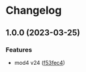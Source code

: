 # Changelog

## 1.0.0 (2023-03-25)


### Features

* mod4 v24 ([f53fec4](https://github.com/Yapcheekian/gomodules/commit/f53fec430af44b36e64147f7f5f8f06fcd493d01))
